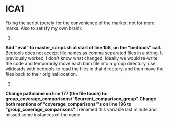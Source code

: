 # ICA1
Fixing the script (purely for the convenience of the marker, not for more marks. Also to satisfy my own brain):

1. 
**Add "eval" to master_script.sh at start of line 158, on the "bedtools" call.**
Bedtools does not accept file names as comma separated files in a string. It previously worked, I don't know what changed.
Ideally we would re-write the code and temporarily move each bam file into a group directory, use wildcards with bedtools to read the files in that directory, and then move the files back to their original location.

2. 
**Change pathname on line 177 (the file touch) to:  group_coverage_comparisons/"$current_comparison_group"**
**Change both mentions of "coverage_comparisons"'s on line 196 to "group_coverage_comparisons"**
I renamed this variable last minute and missed some instances of the name
